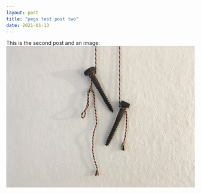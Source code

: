 ```yaml
---
layout: post
title: "pegs test post two"
date: 2021-01-13
---
```


This is the second post and an image:
![pegs, pegs, pegs](assets/images/pegs-pegs-web.jpg)
